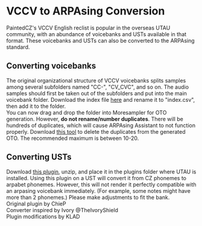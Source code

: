 # VCCV to ARPAsing Conversion

PaintedCZ's VCCV English reclist is popular in the overseas UTAU community, with an abundance of voicebanks and USTs available in that format. These voicebanks and USTs can also be converted to the ARPAsing standard.

## Converting voicebanks

The original organizational structure of VCCV voicebanks splits samples among several subfolders named "CC-", "CV_CVC", and so on. The audio samples should first be taken out of the subfolders and put into the main voicebank folder. Download the index file [here]() and rename it to "index.csv", then add it to the folder.  
You can now drag and drop the folder into Moresampler for OTO generation. However, **do not rename/number duplicates**. There will be hundreds of duplicates, which will cause ARPAsing Assistant to not function properly. Download [this tool]() to delete the duplicates from the generated OTO. The recommended maximum is between 10-20.

## Converting USTs

Download [this plugin](), unzip, and place it in the plugins folder where UTAU is installed. Using this plugin on a UST will convert it from CZ phonemes to arpabet phonemes. However, this will not render it perfectly compatible with an arpasing voicebank immediately. (For example, some notes might have more than 2 phonemes.) Please make adjustments to fit the bank.  
Original plugin by ChieP  
Converter inspired by Ivory @TheIvoryShield  
Plugin modifications by KLAD
